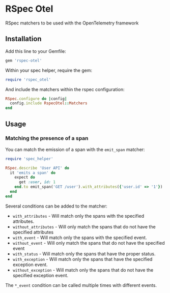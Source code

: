 # RSpec Otel

RSpec matchers to be used with the OpenTelemetry framework

## Installation

Add this line to your Gemfile:

```ruby
gem 'rspec-otel'
```

Within your spec helper, require the gem:

```ruby
require 'rspec_otel'
```

And include the matchers within the rspec configuration:

```ruby
RSpec.configure do |config|
  config.include RspecOtel::Matchers
end
```

## Usage

### Matching the presence of a span

You can match the emission of a span with the `emit_span` matcher:

```ruby
require 'spec_helper'

RSpec.describe 'User API' do
  it 'emits a span' do
    expect do
      get :user, id: 1
    end.to emit_span('GET /user').with_attributes({'user.id' => '1'})
  end
end
```

Several conditions can be added to the matcher:

* `with_attributes` - Will match only the spans with the specified attributes.
* `without_attributes` - Will only match the spans that do not have the specified attributes
* `with_event` - Will match only the spans with the specified event.
* `without_event` - Will only match the spans that do not have the specified event
* `with_status` - Will match only the spans that have the proper status.
* `with_exception` - Will match only the spans that have the specified exception event.
* `without_exception` - Will match only the spans that do not have the specified exception event.

The `*_event` condition can be called multiple times with different events.
